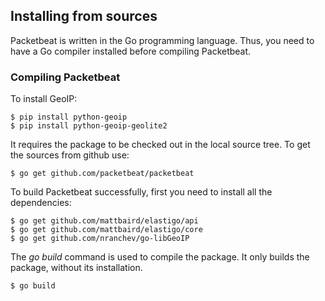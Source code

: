 ## Installing from sources

Packetbeat is written in the Go programming language. Thus, you need to have a Go compiler
installed before compiling Packetbeat.

### Compiling Packetbeat

To install GeoIP:

    $ pip install python-geoip
    $ pip install python-geoip-geolite2

It requires the package to be checked out in the local source tree. To get the sources from github use:

    $ go get github.com/packetbeat/packetbeat

To build Packetbeat successfully, first you need to install all the dependencies:

    $ go get github.com/mattbaird/elastigo/api
    $ go get github.com/mattbaird/elastigo/core
    $ go get github.com/nranchev/go-libGeoIP

The *go build* command is used to compile the package. It only builds the package, without its installation.

    $ go build

